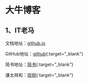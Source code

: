 # 大牛博客
## 1、IT老马
文档地址：[github.io](https://malun666.github.io/aicoder_vip_doc/#/?target="_blank")

GitHub地址：[github](https://github.com/malun666/malun666.github.com){:target=”_blank”}

简书地址：[简书](https://www.jianshu.com/u/cb593334c8bc){:target=”_blank”}

谦太祥和：[视频](https://m.ke.qq.com/agencyHome.html?_bid=167&_wv=2147484673&aid=36500&from=singlemessage&isappinstalled=0#from=agencyIntroShare){:target=”_blank”}

